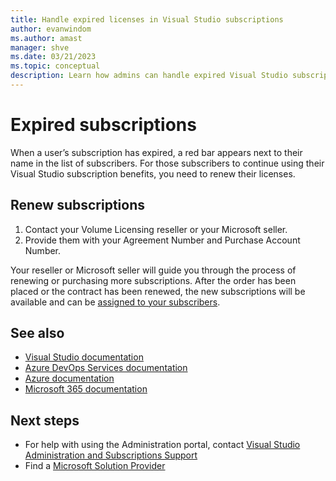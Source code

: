 ```yaml
---
title: Handle expired licenses in Visual Studio subscriptions
author: evanwindom
ms.author: amast
manager: shve
ms.date: 03/21/2023
ms.topic: conceptual
description: Learn how admins can handle expired Visual Studio subscriptions
---
```


# Expired subscriptions

When a user’s subscription has expired, a red bar appears next to their name in the list of subscribers. For those subscribers to continue using their Visual Studio subscription benefits, you need to renew their licenses.

## Renew subscriptions

1. Contact your Volume Licensing reseller or your Microsoft seller.
2. Provide them with your Agreement Number and Purchase Account Number. 

Your reseller or Microsoft seller will guide you through the process of renewing or purchasing more subscriptions. After the order has been placed or the contract has been renewed, the new subscriptions will be available and can be [assigned to your subscribers](assign-license.md).

## See also

+ [Visual Studio documentation](/visualstudio/)
+ [Azure DevOps Services documentation](/azure/devops/)
+ [Azure documentation](/azure/)
+ [Microsoft 365 documentation](/microsoft-365/)

## Next steps

+ For help with using the Administration portal, contact [Visual Studio Administration and Subscriptions Support](https://aka.ms/vsadminhelp)
+ Find a [Microsoft Solution Provider](https://www.microsoft.com/solution-providers/home)